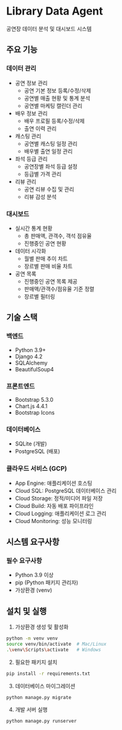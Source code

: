 # Library Data Agent

공연장 데이터 분석 및 대시보드 시스템

## 주요 기능

### 데이터 관리
- 공연 정보 관리
  - 공연 기본 정보 등록/수정/삭제
  - 공연별 매출 현황 및 통계 분석
  - 공연별 마케팅 캘린더 관리
- 배우 정보 관리
  - 배우 프로필 등록/수정/삭제
  - 출연 이력 관리
- 캐스팅 관리
  - 공연별 캐스팅 일정 관리
  - 배우별 출연 일정 관리
- 좌석 등급 관리
  - 공연장별 좌석 등급 설정
  - 등급별 가격 관리
- 리뷰 관리
  - 공연 리뷰 수집 및 관리
  - 리뷰 감성 분석

### 대시보드
- 실시간 통계 현황
  - 총 판매액, 관객수, 객석 점유율
  - 진행중인 공연 현황
- 데이터 시각화
  - 월별 판매 추이 차트
  - 장르별 판매 비율 차트
- 공연 목록
  - 진행중인 공연 목록 제공
  - 판매액/관객수/점유율 기준 정렬
  - 장르별 필터링

## 기술 스택

### 백엔드
- Python 3.9+
- Django 4.2
- SQLAlchemy
- BeautifulSoup4

### 프론트엔드
- Bootstrap 5.3.0
- Chart.js 4.4.1
- Bootstrap Icons

### 데이터베이스
- SQLite (개발)
- PostgreSQL (배포)

### 클라우드 서비스 (GCP)
- App Engine: 애플리케이션 호스팅
- Cloud SQL: PostgreSQL 데이터베이스 관리
- Cloud Storage: 정적/미디어 파일 저장
- Cloud Build: 자동 배포 파이프라인
- Cloud Logging: 애플리케이션 로그 관리
- Cloud Monitoring: 성능 모니터링

## 시스템 요구사항

### 필수 요구사항
- Python 3.9 이상
- pip (Python 패키지 관리자)
- 가상환경 (venv)

## 설치 및 실행

1. 가상환경 생성 및 활성화
```bash
python -m venv venv
source venv/bin/activate  # Mac/Linux
.\venv\Scripts\activate   # Windows
```

2. 필요한 패키지 설치
```bash
pip install -r requirements.txt
```

3. 데이터베이스 마이그레이션
```bash
python manage.py migrate
```

4. 개발 서버 실행
```bash
python manage.py runserver
```